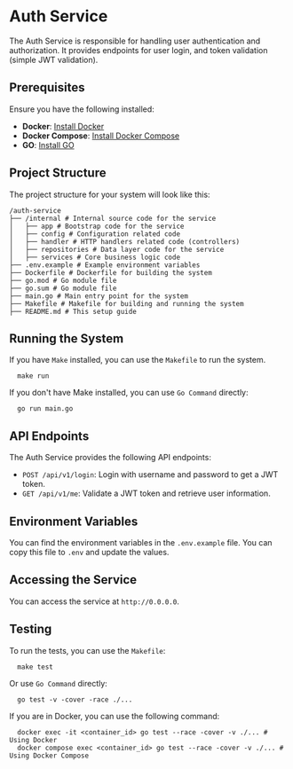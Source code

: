 # Auth Service

The Auth Service is responsible for handling user authentication and authorization. It provides endpoints for user
login, and token validation (simple JWT validation).

## Prerequisites

Ensure you have the following installed:

- **Docker**: [Install Docker](https://docs.docker.com/get-started/get-docker/)
- **Docker Compose**: [Install Docker Compose](https://docs.docker.com/compose/install/)
- **GO**: [Install GO](https://go.dev/doc/install)

## Project Structure

The project structure for your system will look like this:

```text
/auth-service
├── /internal # Internal source code for the service
│   ├── app # Bootstrap code for the service 
│   ├── config # Configuration related code
│   ├── handler # HTTP handlers related code (controllers)
│   ├── repositories # Data layer code for the service 
│   ├── services # Core business logic code 
├── .env.example # Example environment variables
├── Dockerfile # Dockerfile for building the system 
├── go.mod # Go module file
├── go.sum # Go module file
├── main.go # Main entry point for the system 
├── Makefile # Makefile for building and running the system
├── README.md # This setup guide
```

## Running the System

If you have `Make` installed, you can use the `Makefile` to run the system.

```shell
  make run 
```

If you don't have Make installed, you can use `Go Command` directly:

```shell
  go run main.go
```

## API Endpoints

The Auth Service provides the following API endpoints:

- `POST /api/v1/login`: Login with username and password to get a JWT token.
- `GET /api/v1/me`: Validate a JWT token and retrieve user information.

## Environment Variables

You can find the environment variables in the `.env.example` file. You can copy this file to `.env` and update the
values.

## Accessing the Service

You can access the service at `http://0.0.0.0`.

## Testing

To run the tests, you can use the `Makefile`:

```shell
  make test
```

Or use `Go Command` directly:

```shell
  go test -v -cover -race ./...
```

If you are in Docker, you can use the following command:

```shell
  docker exec -it <container_id> go test --race -cover -v ./... # Using Docker
  docker compose exec <container_id> go test --race -cover -v ./... # Using Docker Compose
```